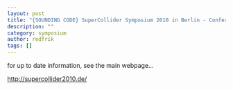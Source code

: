 ```yaml
---
layout: post
title: "{SOUNDING CODE} SuperCollider Symposium 2010 in Berlin - Conference / Workshops / Concerts / Installations"
description: ""
category: symposium
author: redfrik
tags: []
---
```

<p>for up to date information, see the main webpage&#8230;</p>
<p><a href="http://supercollider2010.de">http://supercollider2010.de/</a></p>
